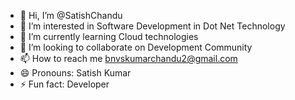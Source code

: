 - 👋 Hi, I’m @SatishChandu
- 👀 I’m interested in Software Development in Dot Net Technology
- 🌱 I’m currently learning Cloud technologies
- 💞️ I’m looking to collaborate on Development Community
- 📫 How to reach me bnvskumarchandu2@gmail.com
- 😄 Pronouns: Satish Kumar
- ⚡ Fun fact: Developer

<!---
SatishChandu/SatishChandu is a ✨ special ✨ repository because its `README.md` (this file) appears on your GitHub profile.
You can click the Preview link to take a look at your changes.
--->
